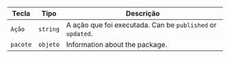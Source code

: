 | Tecla    | Tipo     | Descrição                                                  |
| -------- | -------- | ---------------------------------------------------------- |
| `Ação`   | `string` | A ação que foi executada. Can be `published` or `updated`. |
| `pacote` | `objeto` | Information about the package.                             |